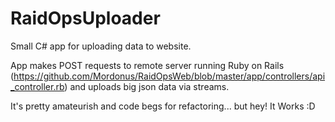 # RaidOpsUploader
Small C# app for uploading data to website.

App makes POST requests to remote server running Ruby on Rails (https://github.com/Mordonus/RaidOpsWeb/blob/master/app/controllers/api_controller.rb)
and uploads big json data via streams.

It's pretty amateurish and code begs for refactoring... but hey! It Works :D
